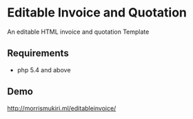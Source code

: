 # Editable Invoice and Quotation
An editable HTML invoice and quotation Template

## Requirements
- php 5.4 and above

## Demo
http://morrismukiri.ml/editableinvoice/
